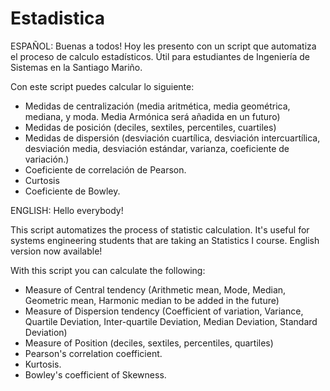 # Estadistica
ESPAÑOL:
Buenas a todos!
Hoy les presento con un script que automatiza el proceso de calculo estadísticos. Útil para estudiantes de Ingeniería de Sistemas en la Santiago Mariño.

Con este script puedes calcular lo siguiente:
* Medidas de centralización (media aritmética, media geométrica, mediana, y moda. Media Armónica será añadida en un futuro)
* Medidas de posición (deciles, sextiles, percentiles, cuartiles)
* Medidas de dispersión (desviación cuartílica, desviación intercuartílica, desviación media, desviación estándar, varianza, coeficiente de variación.)
* Coeficiente de correlación de Pearson.
* Curtosis 
* Coeficiente de Bowley.

ENGLISH: 
Hello everybody! 

This script automatizes the process of statistic calculation. It's useful for systems engineering students that are taking an Statistics I course. English version now available!

With this script you can calculate the following:
* Measure of Central tendency (Arithmetic mean, Mode, Median, Geometric mean, Harmonic median to be added in the future)
* Measure of Dispersion tendency (Coefficient of variation, Variance, Quartile Deviation, Inter-quartile Deviation, Median Deviation, Standard Deviation)
* Measure of Position (deciles, sextiles, percentiles, quartiles)
* Pearson's correlation coefficient.
* Kurtosis.
* Bowley's coefficient of Skewness.
